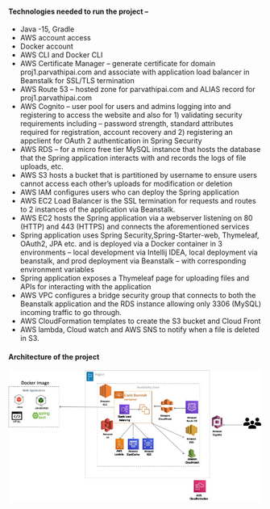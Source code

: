 #### Technologies needed to run the project – 
* Java -15, Gradle
* AWS account access
* Docker account
* AWS CLI and Docker CLI
* AWS Certificate Manager – generate certificate for domain proj1.parvathipai.com and associate with application load balancer in Beanstalk for SSL/TLS termination
* AWS Route 53 – hosted zone for parvathipai.com and ALIAS record for proj1.parvathipai.com
* AWS Cognito – user pool for users and admins logging into and registering to access the website and also for 1) validating security requirements including – password strength, standard attributes required for registration, account recovery and 2) registering an appclient for OAuth 2 authentication in Spring Security
* AWS RDS – for a micro free tier MySQL instance that hosts the database that the Spring application interacts with and records the logs of file uploads, etc.
* AWS S3 hosts a bucket that is partitioned by username to ensure users cannot access each other’s uploads for modification or deletion
* AWS IAM configures users who can deploy the Spring application
* AWS EC2 Load Balancer is the SSL termination for requests and routes to 2 instances of the application via Beanstalk.
* AWS EC2 hosts the Spring application via a webserver listening on 80 (HTTP) and 443 (HTTPS) and connects the aforementioned services
* Spring application uses Spring Security,Spring-Starter-web, Thymeleaf, OAuth2, JPA etc. and is deployed via a Docker container in 3 environments – local development via Intellij IDEA, local deployment via beanstalk, and prod deployment via Beanstalk – with corresponding environment variables
* Spring application exposes a Thymeleaf page for uploading files and APIs for interacting with the application
* AWS VPC configures a bridge security group that connects to both the Beanstalk application and the RDS instance allowing only 3306 (MySQL) incoming traffic to go through.
* AWS CloudFormation templates to create the S3 bucket and Cloud Front
* AWS lambda, Cloud watch and AWS SNS to notify when a file is deleted in S3.

#### Architecture of the project
<img src="screenshots/Picture1.jpg" />
